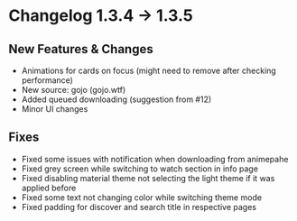 # Changelog 1.3.4 -> 1.3.5

## New Features & Changes

- Animations for cards on focus (might need to remove after checking performance)
- New source: gojo (gojo.wtf)
- Added queued downloading (suggestion from #12)
- Minor UI changes

## Fixes

- Fixed some issues with notification when downloading from animepahe
- Fixed grey screen while switching to watch section in info page
- Fixed disabling material theme not selecting the light theme if it was applied before
- Fixed some text not changing color while switching theme mode
- Fixed padding for discover and search title in respective pages